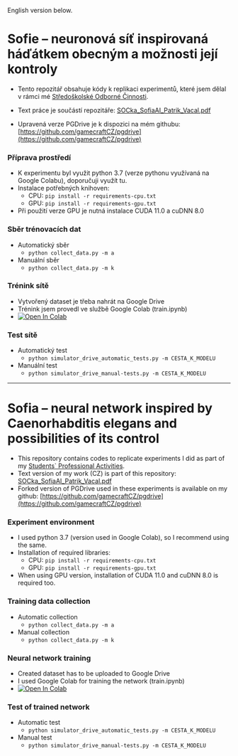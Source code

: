 English version below.

# Sofie – neuronová síť inspirovaná háďátkem obecným a možnosti její kontroly

- Tento repozitář obsahuje kódy k replikaci experimentů, které jsem dělal v rámci
  mé [Středoškolské Odborné Činnosti](https://www.soc.cz).
- Text práce je součástí repozitáře: [SOCka_SofiaAI_Patrik_Vacal.pdf](SOCka_SofiaAI_Patrik_Vacal.pdf)

- Upravená verze PGDrive je k dispozici na mém
  githubu: [https://github.com/gamecraftCZ/pgdrive](https://github.com/gamecraftCZ/pgdrive)

### Příprava prostředí

- K experimentu byl využit python 3.7 (verze pythonu využívaná na Google Colabu), doporučuji využít tu.
- Instalace potřebných knihoven:
    - CPU: `pip install -r requirements-cpu.txt`
    - GPU: `pip install -r requirements-gpu.txt`
- Při použití verze GPU je nutná instalace CUDA 11.0 a cuDNN 8.0

### Sběr trénovacích dat

- Automatický sběr
    - `python collect_data.py -m a`
- Manuální sběr
    - `python collect_data.py -m k`

### Trénink sítě

- Vytvořený dataset je třeba nahrát na Google Drive
- Trénink jsem provedl ve službě Google Colab (train.ipynb)
- [![Open In Colab](https://colab.research.google.com/assets/colab-badge.svg)](https://colab.research.google.com/github/gamecraftCZ/sofia-soc/blob/master/train.ipynb)

### Test sítě

- Automatický test
    - `python simulator_drive_automatic_tests.py -m CESTA_K_MODELU`
- Manuální test
    - `python simulator_drive_manual-tests.py -m CESTA_K_MODELU`

---

# Sofia – neural network inspired by Caenorhabditis elegans and possibilities of its control

- This repository contains codes to replicate experiments I did as part of
  my [Students` Professional Activities](https://www.soc.cz/english/).
- Text version of my work (CZ) is part of this
  repository: [SOCka_SofiaAI_Patrik_Vacal.pdf](SOCka_SofiaAI_Patrik_Vacal.pdf)
- Forked version of PGDrive used in these experiments is available on my
  github: [https://github.com/gamecraftCZ/pgdrive](https://github.com/gamecraftCZ/pgdrive)

### Experiment environment

- I used python 3.7 (version used in Google Colab), so I recommend using the same.
- Installation of required libraries:
    - CPU: `pip install -r requirements-cpu.txt`
    - GPU: `pip install -r requirements-gpu.txt`
- When using GPU version, installation of CUDA 11.0 and cuDNN 8.0 is required too.

### Training data collection

- Automatic collection
    - `python collect_data.py -m a`
- Manual collection
    - `python collect_data.py -m k`

### Neural network training

- Created dataset has to be uploaded to Google Drive
- I used Google Colab for training the network (train.ipynb)
- [![Open In Colab](https://colab.research.google.com/assets/colab-badge.svg)](https://colab.research.google.com/github/gamecraftCZ/sofia-soc/blob/master/train.ipynb)

### Test of trained network

- Automatic test
    - `python simulator_drive_automatic_tests.py -m CESTA_K_MODELU`
- Manual test
    - `python simulator_drive_manual-tests.py -m CESTA_K_MODELU`

